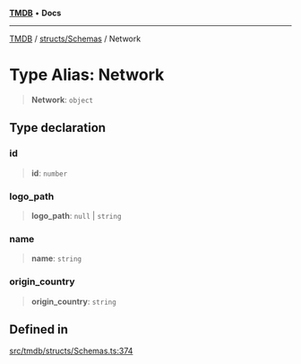 [**TMDB**](../../../README.md) • **Docs**

***

[TMDB](../../../README.md) / [structs/Schemas](../README.md) / Network

# Type Alias: Network

> **Network**: `object`

## Type declaration

### id

> **id**: `number`

### logo\_path

> **logo\_path**: `null` \| `string`

### name

> **name**: `string`

### origin\_country

> **origin\_country**: `string`

## Defined in

[src/tmdb/structs/Schemas.ts:374](https://github.com/Norviah/media-hub/blob/d809718af017974e095f312fcfa8bfdf58d3e3e5/src/tmdb/structs/Schemas.ts#L374)
